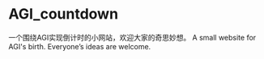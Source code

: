 # AGI_countdown


一个围绕AGI实现倒计时的小网站，欢迎大家的奇思妙想。
A small website for AGI's birth. Everyone’s ideas are welcome.
